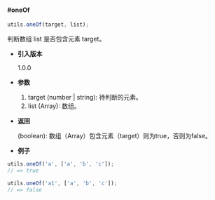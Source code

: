 <!-- markdownlint-disable-next-line -->
#### #oneOf

```javascript
utils.oneOf(target, list);
```

判断数组 list 是否包含元素 target。

- **引入版本**

    1.0.0

- **参数**

    1. target (number | string): 待判断的元素。
    2. list (Array): 数组。

- **返回**

    (boolean): 数组（Array）包含元素（target）则为true，否则为false。

- **例子**

```javascript
utils.oneOf('a', ['a', 'b', 'c']);
// => true

utils.oneOf('a1', ['a', 'b', 'c']);
// => false
```

